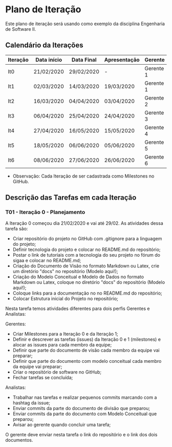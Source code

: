 # Plano de Iteração

Este plano de iteração será usando como exemplo da disciplina Engenharia de Software II.

## Calendário da Iterações

Iteração | Data início | Data Final | Apresentação | Gerente
-------- | ----------- | ---------- | ------------ | -------
It0      | 21/02/2020  | 29/02/2020 | -            | Gerente 1
It1      | 02/03/2020  | 14/03/2020 | 19/03/2020   | Gerente 1
It2      | 16/03/2020  | 04/04/2020 | 03/04/2020   | Gerente 2
It3      | 06/04/2020  | 25/04/2020 | 24/04/2020   | Gerente 3
It4      | 27/04/2020  | 16/05/2020 | 15/05/2020   | Gerente 4
It5      | 18/05/2020  | 06/06/2020 | 05/06/2020   | Gerente 5
It6      | 08/06/2020  | 27/06/2020 | 26/06/2020   | Gerente 6

* Observação: Cada Iteração de ser cadastrada como Milestones no GitHub.

## Descrição das Tarefas em cada Iteração

### T01 - Iteração 0 - Planejamento

A Iteração 0 começou dia 21/02/2020 e vai até 29/02. As atividades dessa tarefa são:

- Criar repositório do projeto no GitHub com .gitignore para a linguagem do projeto;
- Definir tecnologia do projeto e colocar no README.md do repositório;
- Postar o link de tutoriais com a tecnologia do seu projeto no fórum do sigaa e colocar no README.md;
- Criação do Documento de Visão no formato Markdown ou Latex, crie um diretório "docs" no repositório (Modelo aqui!);
- Criação do Modelo Conceitual e Modelo de Dados no formato Markdown ou Latex, coloque no diretório "docs" do repositório (Modelo aqui!);
- Coloque links para a documentação no no README.md do repositório;
- Colocar Estrutura inicial do Projeto no repositório;

Nesta tarefa temos atividades diferentes para dois perfis Gerentes e Analistas:

Gerentes:

- Criar Milestones para a Iteração 0 e da Iteração 1;
- Definir e descrever as tarefas (issues) da Iteração 0 e 1 (milestones) e alocar as issues para cada membro da equipe;
- Definir que parte do documento de visão cada membro da equipe vai preparar;
- Definir que parte do documento com modelo conceitual cada membro da equipe vai preparar;
- Criar o repositório de software no GitHub;
- Fechar tarefas se concluída;

Analistas:

- Trabalhar nas tarefas e realizar pequenos commits marcando com a hashtag da issue;
- Enviar commits da parte do documento de divisão que preparou;
- Enviar commits da parte do documento com Modelo Conceitual que preparou;
- Avisar ao gerente quando concluir uma tarefa;

O gerente deve enviar nesta tarefa o link do repositório e o link dos dois documentos.

